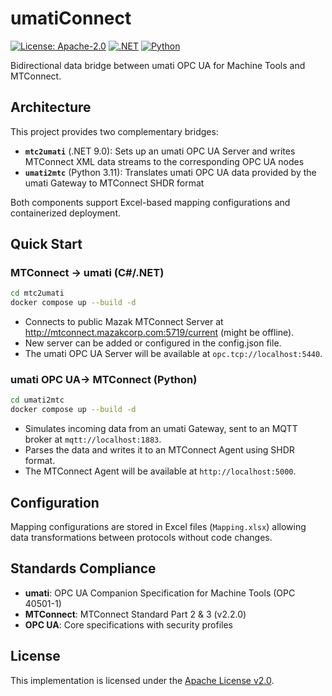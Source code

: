 # umatiConnect

[![License: Apache-2.0](https://img.shields.io/badge/License-Apache%202.0-blue.svg)](https://opensource.org/licenses/Apache-2.0)
[![.NET](https://img.shields.io/badge/.NET-9.0-blue.svg)](https://dotnet.microsoft.com/download/dotnet/9.0)
[![Python](https://img.shields.io/badge/Python-3.11-blue.svg)](https://www.python.org/downloads/)

Bidirectional data bridge between umati OPC UA for Machine Tools and MTConnect.

## Architecture

This project provides two complementary bridges:

- **`mtc2umati`** (.NET 9.0): Sets up an umati OPC UA Server and writes MTConnect XML data streams to the corresponding OPC UA nodes
- **`umati2mtc`** (Python 3.11): Translates umati OPC UA data provided by the umati Gateway to MTConnect SHDR format

Both components support Excel-based mapping configurations and containerized deployment.

## Quick Start

### MTConnect → umati (C#/.NET)
```bash
cd mtc2umati
docker compose up --build -d
```
- Connects to public Mazak MTConnect Server at http://mtconnect.mazakcorp.com:5719/current (might be offline).
- New server can be added or configured in the config.json file.
- The umati OPC UA Server will be available at `opc.tcp://localhost:5440`.

### umati OPC UA→ MTConnect (Python)
```bash
cd umati2mtc
docker compose up --build -d
```
- Simulates incoming data from an umati Gateway, sent to an MQTT broker at `mqtt://localhost:1883`.
- Parses the data and writes it to an MTConnect Agent using SHDR format.
- The MTConnect Agent will be available at `http://localhost:5000`.

## Configuration

Mapping configurations are stored in Excel files (`Mapping.xlsx`) allowing data transformations between protocols without code changes.

## Standards Compliance

- **umati**: OPC UA Companion Specification for Machine Tools (OPC 40501-1)
- **MTConnect**: MTConnect Standard Part 2 & 3 (v2.2.0)
- **OPC UA**: Core specifications with security profiles

## License

This implementation is licensed under the [Apache License v2.0](LICENSE).
